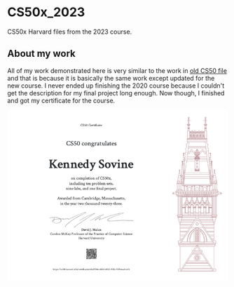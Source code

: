 # CS50x_2023
 CS50x Harvard files from the 2023 course.

## About my work
All of my work demonstrated here is very similar to the work in [old CS50 file](https://github.com/KennedySovine/CS50_2020) and that is because it is basically the same work except updated for the new course. I never ended up finishing the 2020 course because I couldn't get the description for my final project long enough. Now though, I finished and got my certificate for the course.

![CS50x Harvard Certificate](/CS50x_Certificate.png)
